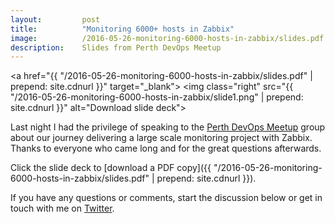 ```yaml
---
layout:         post
title:          "Monitoring 6000+ hosts in Zabbix"
image:          /2016-05-26-monitoring-6000-hosts-in-zabbix/slides.pdf
description:    Slides from Perth DevOps Meetup
---
```


<a href="{{ "/2016-05-26-monitoring-6000-hosts-in-zabbix/slides.pdf" | prepend: site.cdnurl }}" target="_blank">
    <img class="right" src="{{ "/2016-05-26-monitoring-6000-hosts-in-zabbix/slide1.png" | prepend: site.cdnurl }}" alt="Download slide deck">
</a>

Last night I had the privilege of speaking to the
[Perth DevOps Meetup](http://www.meetup.com/DevOps-Perth/) group about our
journey delivering a large scale monitoring project with Zabbix. Thanks to
everyone who came long and for the great questions afterwards.

Click the slide deck to [download a PDF copy]({{ "/2016-05-26-monitoring-6000-hosts-in-zabbix/slides.pdf" | prepend: site.cdnurl }}).

If you have any questions or comments, start the discussion below or get in
touch with me on [Twitter](https://twitter.com/cavaliercoder).
